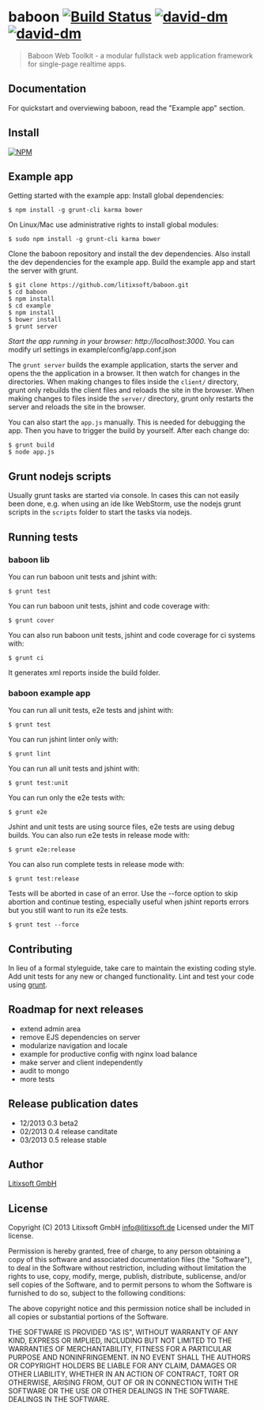 # baboon [![Build Status](https://travis-ci.org/litixsoft/baboon.png?branch=master)](https://travis-ci.org/litixsoft/baboon) [![david-dm](https://david-dm.org/litixsoft/baboon.png)](https://david-dm.org/litixsoft/baboon/) [![david-dm](https://david-dm.org/litixsoft/baboon/dev-status.png)](https://david-dm.org/litixsoft/baboon#info=devDependencies&view=table)

> Baboon Web Toolkit - a modular fullstack web application framework for single-page realtime apps.

## Documentation
For quickstart and overviewing baboon, read the "Example app" section.

## Install
[![NPM](https://nodei.co/npm/baboon.png??downloads=true&stars=true)](https://nodei.co/npm/baboon/)

## Example app
Getting started with the example app:
Install global dependencies:

    $ npm install -g grunt-cli karma bower

On Linux/Mac use administrative rights to install global modules:

    $ sudo npm install -g grunt-cli karma bower

Clone the baboon repository and install the dev dependencies. Also install the dev dependencies for the example app. Build the example app and start the server with grunt.

    $ git clone https://github.com/litixsoft/baboon.git
    $ cd baboon
    $ npm install
    $ cd example
    $ npm install
    $ bower install
    $ grunt server

*Start the app running in your browser: http://localhost:3000*. You can modify url settings in example/config/app.conf.json

The `grunt server` builds the example application, starts the server and opens the the application in a browser. It then watch for changes in the directories. When making changes to files inside the `client/` directory, grunt only rebuilds the client files and reloads the site in the browser. When making changes to files inside the `server/` directory, grunt only restarts the server and reloads the site in the browser.

You can also start the `app.js` manually. This is needed for debugging the app. Then you have to trigger the build by yourself. After each change do:

    $ grunt build
    $ node app.js

## Grunt nodejs scripts
Usually grunt tasks are started via console. In cases this can not easily been done, e.g. when using an ide like WebStorm, use the nodejs grunt scripts in the `scripts` folder to start the tasks via nodejs.

## Running tests
### baboon lib
You can run baboon unit tests and jshint with:

    $ grunt test

You can run baboon unit tests, jshint and code coverage with:

    $ grunt cover

You can also run baboon unit tests, jshint and code coverage for ci systems with:

    $ grunt ci

It generates xml reports inside the build folder.

### baboon example app
You can run all unit tests, e2e tests and jshint with:

    $ grunt test

You can run jshint linter only with:

    $ grunt lint

You can run all unit tests and jshint with:

    $ grunt test:unit

You can run only the e2e tests with:

    $ grunt e2e

Jshint and unit tests are using source files, e2e tests are using debug builds. You can also run e2e tests in release mode with:

    $ grunt e2e:release

You can also run complete tests in release mode with:

    $ grunt test:release

Tests will be aborted in case of an error. Use the --force option to skip abortion and continue testing, especially useful when jshint reports errors but you still want to run its e2e tests.

    $ grunt test --force

## Contributing
In lieu of a formal styleguide, take care to maintain the existing coding style. Add unit tests for any new or changed functionality. Lint and test your code using [grunt](http://gruntjs.com/).

## Roadmap for next releases
* extend admin area
* remove EJS dependencies on server
* modularize navigation and locale
* example for productive config with nginx load balance
* make server and client independently
* audit to mongo
* more tests

## Release publication dates
* 12/2013 0.3 beta2
* 02/2013 0.4 release canditate
* 03/2013 0.5 release stable

## Author
[Litixsoft GmbH](http://www.litixsoft.de)

## License
Copyright (C) 2013 Litixsoft GmbH <info@litixsoft.de>
Licensed under the MIT license.

Permission is hereby granted, free of charge, to any person obtaining a copy
of this software and associated documentation files (the "Software"), to deal
in the Software without restriction, including without limitation the rights
to use, copy, modify, merge, publish, distribute, sublicense, and/or sell
copies of the Software, and to permit persons to whom the Software is
furnished to do so, subject to the following conditions:

The above copyright notice and this permission notice shall be included in
all copies or substantial portions of the Software.

THE SOFTWARE IS PROVIDED "AS IS", WITHOUT WARRANTY OF ANY KIND, EXPRESS OR
IMPLIED, INCLUDING BUT NOT LIMITED TO THE WARRANTIES OF MERCHANTABILITY,
FITNESS FOR A PARTICULAR PURPOSE AND NONINFRINGEMENT. IN NO EVENT SHALL THE
AUTHORS OR COPYRIGHT HOLDERS BE LIABLE FOR ANY CLAIM, DAMAGES OR OTHER
LIABILITY, WHETHER IN AN ACTION OF CONTRACT, TORT OR OTHERWISE, ARISING FROM,
OUT OF OR IN CONNECTION WITH THE SOFTWARE OR THE USE OR OTHER DEALINGS IN
THE SOFTWARE. DEALINGS IN THE SOFTWARE.